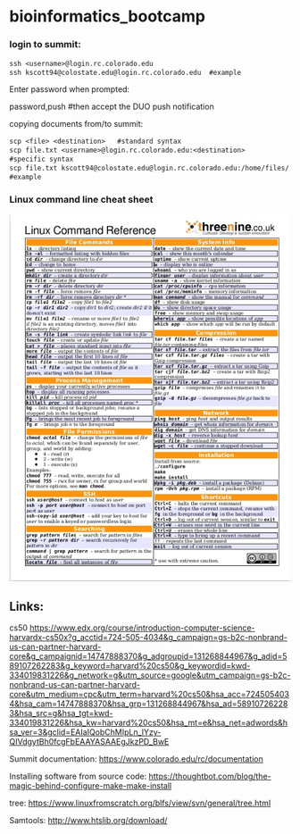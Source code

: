 # bioinformatics_bootcamp


### login to summit:
```
ssh <username>@login.rc.colorado.edu
ssh kscott94@colostate.edu@login.rc.colorado.edu  #example
```

Enter password when prompted:

password,push   #then accept the DUO push notification

copying documents from/to summit:
```
scp <file> <destination>   #standard syntax
scp file.txt <username>@login.rc.colorado.edu:<destination>   #specific syntax
scp file.txt kscott94@colostate.edu@login.rc.colorado.edu:/home/files/   #example
```

### Linux command line cheat sheet

![alt text](https://github.com/kscott94/bioinformatics_bootcamp/blob/main/pics/Linux-Command-reference-cheat-sheet.jpg)




## Links:

cs50
https://www.edx.org/course/introduction-computer-science-harvardx-cs50x?g_acctid=724-505-4034&g_campaign=gs-b2c-nonbrand-us-can-partner-harvard-core&g_campaignid=14747888370&g_adgroupid=131268844967&g_adid=589107262283&g_keyword=harvard%20cs50&g_keywordid=kwd-334019831226&g_network=g&utm_source=google&utm_campaign=gs-b2c-nonbrand-us-can-partner-harvard-core&utm_medium=cpc&utm_term=harvard%20cs50&hsa_acc=7245054034&hsa_cam=14747888370&hsa_grp=131268844967&hsa_ad=589107262283&hsa_src=g&hsa_tgt=kwd-334019831226&hsa_kw=harvard%20cs50&hsa_mt=e&hsa_net=adwords&hsa_ver=3&gclid=EAIaIQobChMIpLn_lYzy-QIVdgytBh0fcgFbEAAYASAAEgJkzPD_BwE

Summit documentation: https://www.colorado.edu/rc/documentation

Installing software from source code: https://thoughtbot.com/blog/the-magic-behind-configure-make-make-install

tree: https://www.linuxfromscratch.org/blfs/view/svn/general/tree.html

Samtools: http://www.htslib.org/download/
